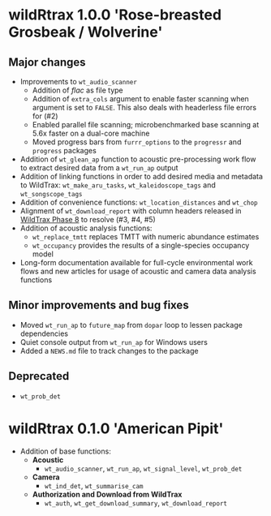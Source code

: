 # wildRtrax 1.0.0 'Rose-breasted Grosbeak / Wolverine'

## Major changes 

* Improvements to `wt_audio_scanner`
  * Addition of *flac* as file type
  * Addition of `extra_cols` argument to enable faster scanning when argument is set to `FALSE`. This also deals with headerless file errors for (#2)
  * Enabled parallel file scanning; microbenchmarked base scanning at 5.6x faster on a dual-core machine
  * Moved progress bars from `furrr_options` to the `progressr` and `progress` packages
* Addition of `wt_glean_ap` function to acoustic pre-processing work flow to extract desired data from a `wt_run_ap` output
* Addition of linking functions in order to add desired media and metadata to WildTrax: `wt_make_aru_tasks`, `wt_kaleidoscope_tags` and `wt_songscope_tags`
* Addition of convenience functions: `wt_location_distances` and `wt_chop`
* Alignment of `wt_download_report` with column headers released in [WildTrax Phase 8]() to resolve (#3, #4, #5)
* Addition of acoustic analysis functions:
  * `wt_replace_tmtt` replaces TMTT with numeric abundance estimates
  * `wt_occupancy` provides the results of a single-species occupancy model
* Long-form documentation available for full-cycle environmental work flows and new articles for usage of acoustic and camera data analysis functions

## Minor improvements and bug fixes

* Moved `wt_run_ap` to `future_map` from `dopar` loop to lessen package dependencies
* Quiet console output from `wt_run_ap` for Windows users
* Added a `NEWS.md` file to track changes to the package

## Deprecated 

* `wt_prob_det`

# wildRtrax 0.1.0 'American Pipit'

* Addition of base functions:
  * **Acoustic**
    * `wt_audio_scanner`, `wt_run_ap`, `wt_signal_level`, `wt_prob_det`
  * **Camera**
    * `wt_ind_det`, `wt_summarise_cam`
  * **Authorization and Download from WildTrax**
    * `wt_auth`, `wt_get_download_summary`, `wt_download_report`
